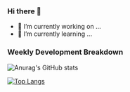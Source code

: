 ### Hi there 👋
- 🔭 I’m currently working on ...
- 🌱 I’m currently learning ...
### Weekly Development Breakdown

![Anurag's GitHub stats](https://github-readme-stats.vercel.app/api?username=fengjinlong&show_icons=true&theme=cobalt)

[![Top Langs](https://github-readme-stats.vercel.app/api/top-langs/?username=fengjinlong&layout=compact)](https://github.com/anuraghazra/github-readme-stats)



